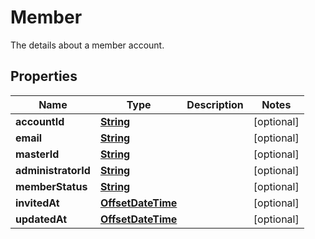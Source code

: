 

# Member

The details about a member account.

## Properties

| Name | Type | Description | Notes |
|------------ | ------------- | ------------- | -------------|
|**accountId** | [**String**](String.md) |  |  [optional] |
|**email** | [**String**](String.md) |  |  [optional] |
|**masterId** | [**String**](String.md) |  |  [optional] |
|**administratorId** | [**String**](String.md) |  |  [optional] |
|**memberStatus** | [**String**](String.md) |  |  [optional] |
|**invitedAt** | [**OffsetDateTime**](OffsetDateTime.md) |  |  [optional] |
|**updatedAt** | [**OffsetDateTime**](OffsetDateTime.md) |  |  [optional] |



